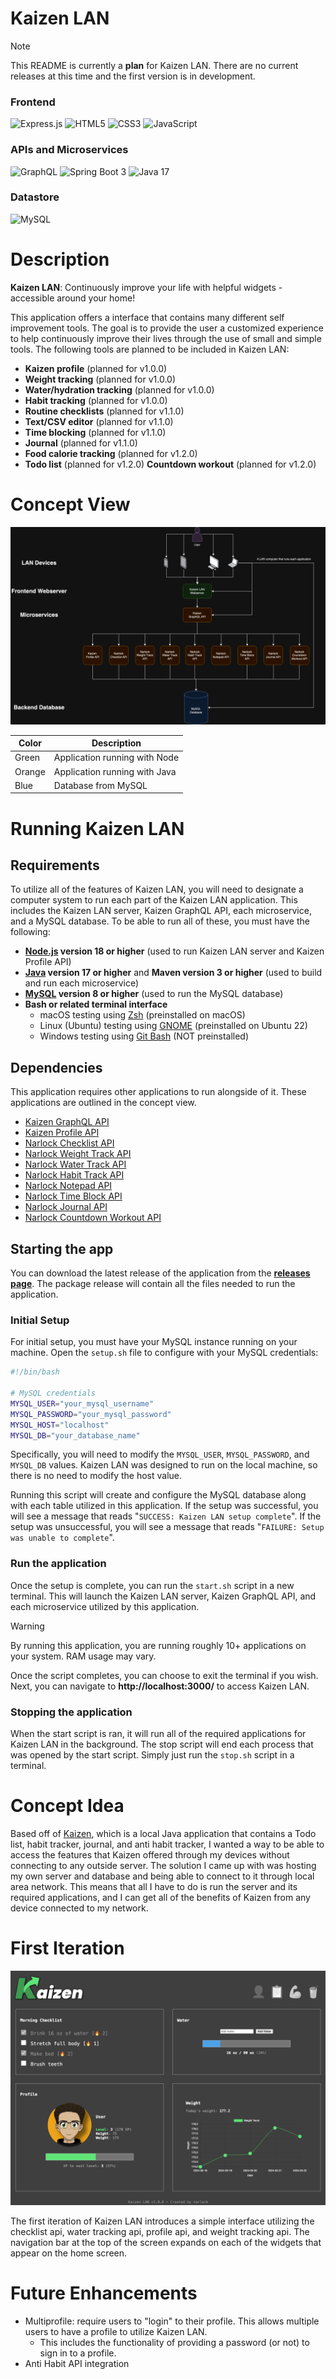 # Kaizen LAN

> [!NOTE]  
> This README is currently a **plan** for Kaizen LAN. There are no current releases at this time and the first version is in development.

### Frontend
![Express.js](https://img.shields.io/badge/express.js-%23404d59.svg?style=for-the-badge&logo=express&logoColor=%2361DAFB)
![HTML5](https://img.shields.io/badge/html5-%23E34F26.svg?style=for-the-badge&logo=html5&logoColor=white)
![CSS3](https://img.shields.io/badge/css3-%231572B6.svg?style=for-the-badge&logo=css3&logoColor=white)
![JavaScript](https://img.shields.io/badge/javascript-%23323330.svg?style=for-the-badge&logo=javascript&logoColor=%23F7DF1E)

### APIs and Microservices

![GraphQL](https://img.shields.io/badge/-GraphQL-E10098?style=for-the-badge&logo=graphql&logoColor=white)
![Spring Boot 3](https://img.shields.io/badge/spring_boot_3-%236DB33F.svg?style=for-the-badge&logo=spring-boot&logoColor=white)
![Java 17](https://img.shields.io/badge/java_17-%23ED8B00.svg?style=for-the-badge&logo=openjdk&logoColor=white)

### Datastore
![MySQL](https://img.shields.io/badge/mysql-%2300f.svg?style=for-the-badge&logo=mysql&logoColor=white)

# Description

**Kaizen LAN**: Continuously improve your life with helpful widgets - accessible around your home! 

This application offers a interface that contains many different self improvement tools. The goal is to provide the user a customized experience to help continuously improve their lives through the use of small and simple tools. The following tools are planned to be included in Kaizen LAN:
- **Kaizen profile** (planned for v1.0.0)
- **Weight tracking** (planned for v1.0.0)
- **Water/hydration tracking** (planned for v1.0.0)
- **Habit tracking** (planned for v1.0.0)
- **Routine checklists** (planned for v1.1.0)
- **Text/CSV editor** (planned for v1.1.0)
- **Time blocking** (planned for v1.1.0)
- **Journal** (planned for v1.1.0)
- **Food calorie tracking** (planned for v1.2.0)
- **Todo list** (planned for v1.2.0)
  **Countdown workout** (planned for v1.2.0)

# Concept View

![Concept View](./readme%20assets/Concept.png)

| Color  | Description |
| ------------- | ------------- |
| Green  | Application running with Node  |
| Orange  | Application running with Java  |
| Blue  | Database from MySQL  |

# Running Kaizen LAN

## Requirements

To utilize all of the features of Kaizen LAN, you will need to designate a computer system to run each part of the Kaizen LAN application. This includes the Kaizen LAN server, Kaizen GraphQL API, each microservice, and a MySQL database. To be able to run all of these, you must have the following:
- **[Node.js](https://nodejs.org/en) version 18 or higher** (used to run Kaizen LAN server and Kaizen Profile API)
- **[Java](https://openjdk.org/projects/jdk/) version 17 or higher** and **Maven version 3 or higher** (used to build and run each microservice)
- **[MySQL](https://www.mysql.com/) version 8 or higher** (used to run the MySQL database)
- **Bash or related terminal interface**
    - macOS testing using [Zsh](https://en.wikipedia.org/wiki/Z_shell) (preinstalled on macOS)
    - Linux (Ubuntu) testing using [GNOME](https://en.wikipedia.org/wiki/GNOME_Terminal) (preinstalled on Ubuntu 22)
    - Windows testing using [Git Bash](https://git-scm.com/downloads) (NOT preinstalled)

## Dependencies

This application requires other applications to run alongside of it. These applications are outlined in the concept view.
- [Kaizen GraphQL API](https://github.com/narlock/kaizen-graphql-api)
- [Kaizen Profile API](https://github.com/narlock/kaizen-profile-api)
- [Narlock Checklist API](https://github.com/narlock/narlock-checklist-api)
- [Narlock Weight Track API](https://github.com/narlock/narlock-weight-track-api)
- [Narlock Water Track API](https://github.com/narlock/narlock-water-track-api)
- [Narlock Habit Track API](https://github.com/narlock/narlock-habit-track-api)
- [Narlock Notepad API](https://github.com/narlock/narlock-notepad-api)
- [Narlock Time Block API](https://github.com/narlock/narlock-time-block-api)
- [Narlock Journal API](https://github.com/narlock/narlock-journal-api)
- [Narlock Countdown Workout API](https://github.com/narlock/narlock-countdown-workout-api)

## Starting the app

You can download the latest release of the application from the **[releases page](https://github.com/narlock/KaizenLAN/releases)**. The package release will contain all the files needed to run the application.

### Initial Setup

For initial setup, you must have your MySQL instance running on your machine. Open the `setup.sh` file to configure with your MySQL credentials:
```bash
#!/bin/bash

# MySQL credentials
MYSQL_USER="your_mysql_username"
MYSQL_PASSWORD="your_mysql_password"
MYSQL_HOST="localhost"
MYSQL_DB="your_database_name"
```
Specifically, you will need to modify the `MYSQL_USER`, `MYSQL_PASSWORD`, and `MYSQL_DB` values. Kaizen LAN was designed to run on the local machine, so there is no need to modify the host value.

Running this script will create and configure the MySQL database along with each table utilized in this application. If the setup was successful, you will see a message that reads "`SUCCESS: Kaizen LAN setup complete`". If the setup was unsuccessful, you will see a message that reads "`FAILURE: Setup was unable to complete`".

### Run the application

<!-- ** TODO - add information regarding LAN setup ** -->

Once the setup is complete, you can run the `start.sh` script in a new terminal. This will launch the Kaizen LAN server, Kaizen GraphQL API, and each microservice utilized by this application.

> [!WARNING]  
> By running this application, you are running roughly 10+ applications on your system. RAM usage may vary.

Once the script completes, you can choose to exit the terminal if you wish. Next, you can navigate to **http://localhost:3000/** to access Kaizen LAN.

### Stopping the application

When the start script is ran, it will run all of the required applications for Kaizen LAN in the background. The stop script will end each process that was opened by the start script. Simply just run the `stop.sh` script in a terminal.

# Concept Idea

Based off of [Kaizen](https://github.com/narlock/Kaizen), which is a local Java application that contains a Todo list, habit tracker, journal, and anti habit tracker, I wanted a way to be able to access the features that Kaizen offered through my devices without connecting to any outside server. The solution I came up with was hosting my own server and database and being able to connect to it through local area network. This means that all I have to do is run the server and its required applications, and I can get all of the benefits of Kaizen from any device connected to my network.

# First Iteration

![First Iteration](./readme%20assets/Interface.png)

The first iteration of Kaizen LAN introduces a simple interface utilizing the checklist api, water tracking api, profile api, and weight tracking api. The navigation bar at the top of the screen expands on each of the widgets that appear on the home screen.

# Future Enhancements
- Multiprofile: require users to "login" to their profile. This allows multiple users to have a profile to utilize Kaizen LAN.
    - This includes the functionality of providing a password (or not) to sign in to a profile.
- Anti Habit API integration
